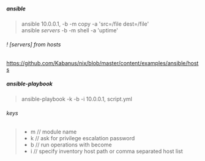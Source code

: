 ##### ansible
> ansible 10.0.0.1, -b -m copy -a 'src=/file dest=/file'  
> ansible *servers* -b -m shell -a 'uptime'

###### ! [servers] from hosts
https://github.com/Kabanus/nix/blob/master/content/examples/ansible/hosts

##### ansible-playbook
> ansible-playbook -k -b -i 10.0.0.1, script.yml

###### keys
 >- m // module name
 >- k // ask for privilege escalation password
 >- b // run operations with become
 >- i // specify inventory host path or comma separated host list
